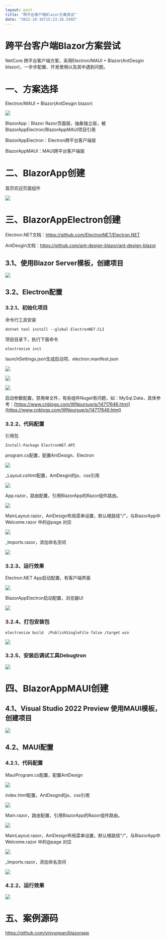```yaml
---
layout: post
title: "跨平台客户端Blazor方案尝试"
date: "2022-10-16T15:23:26.549Z"
---
```

跨平台客户端Blazor方案尝试
================

NetCore 跨平台客户端方案，采用Electron/MAUI + Blazor(AntDesgin blazor)，一步步配置、开发使用以及其中遇到问题。

一、方案选择
======

Electron/MAUI + Blazor(AntDesgin blazor)

![](https://img2022.cnblogs.com/blog/147352/202210/147352-20221016124304771-305066644.png)

BlazorApp：Blazor Razor页面层，抽象独立层，被BlazorAppElectron/BlazorAppMAUI项目引用

BlazorAppElectron：Electron跨平台客户端层

BlazorAppMAUI：MAUI跨平台客户端层

二、BlazorApp创建
=============

首页欢迎页面组件

![](https://img2022.cnblogs.com/blog/147352/202210/147352-20221016144045878-1597296727.png)

三、BlazorAppElectron创建
=====================

Electron.NET文档：https://github.com/ElectronNET/Electron.NET

AntDesgin文档：https://github.com/ant-design-blazor/ant-design-blazor

3.1、使用Blazor Server模板，创建项目
--------------------------

![](https://img2022.cnblogs.com/blog/147352/202210/147352-20221016131727997-928478165.png)

3.2、Electron配置
--------------

### 3.2.1、初始化项目

命令行工具安装

    dotnet tool install --global ElectronNET.CLI

项目目录下，执行下面命令

    electronize init

launchSettings.json生成启动项、electron.manifest.json

![](https://img2022.cnblogs.com/blog/147352/202210/147352-20221016132212552-1725740004.png)

![](https://img2022.cnblogs.com/blog/147352/202210/147352-20221016133517258-1051380834.png)

![](https://img2022.cnblogs.com/blog/147352/202210/147352-20221016145133812-909659703.png)

启动参数配置，禁用单文件，有些组件Nuget有问题，如：MySql.Data，具体参考：[https://www.cnblogs.com/WNpursue/p/14717646.html](https://www.cnblogs.com/WNpursue/p/14717646.html)

### 3.2.2、代码配置

引用包

    Install-Package ElectronNET.API

program.cs配置，配置AntDesign、Electron

![](https://img2022.cnblogs.com/blog/147352/202210/147352-20221016135308238-1218647260.png)

\_Layout.cshtml配置，AntDesgin的js、css引用

![](https://img2022.cnblogs.com/blog/147352/202210/147352-20221016134235735-1296033026.png)

App.razor，路由配置，引用BlazorApp的Razor组件路由。

![](https://img2022.cnblogs.com/blog/147352/202210/147352-20221016135009747-2030464383.png)

MainLayout.razor，AntDesign布局菜单设置，默认根路径"/"，与BlazorApp中Welcome.razor 中的@page 对应

![](https://img2022.cnblogs.com/blog/147352/202210/147352-20221016135504617-1608875219.png)

\_Imports.razor，添加命名空间

![](https://img2022.cnblogs.com/blog/147352/202210/147352-20221016135817202-244634629.png)

### 3.2.3、运行效果

Electron.NET App启动配置，有客户端界面

![](https://img2022.cnblogs.com/blog/147352/202210/147352-20221016141137440-1279544586.png)

BlazorAppElectron启动配置，浏览器UI

![](https://img2022.cnblogs.com/blog/147352/202210/147352-20221016141425528-96960136.png)

### 3.2.4、打包安装包

    electronize build  /PublishSingleFile false /target win

![](https://img2022.cnblogs.com/blog/147352/202210/147352-20221016140902791-1448131177.png)

### 3.2.5、安装后调试工具Debugtron

![](https://img2022.cnblogs.com/blog/147352/202210/147352-20221016142140556-1215702478.png)

四、BlazorAppMAUI创建
=================

4.1、Visual Studio 2022 Preview 使用MAUI模板，创建项目
--------------------------------------------

![](https://img2022.cnblogs.com/blog/147352/202210/147352-20221016142620515-1336281780.png)

4.2、MAUI配置
----------

### 4.2.1、代码配置

MauiProgram.cs配置，配置AntDesign

![](https://img2022.cnblogs.com/blog/147352/202210/147352-20221016143010391-1371584592.png)

index.html配置，AntDesgin的js、css引用

![](https://img2022.cnblogs.com/blog/147352/202210/147352-20221016143145034-1259829484.png)

Main.razor，路由配置，引用BlazorApp的Razor组件路由。

![](https://img2022.cnblogs.com/blog/147352/202210/147352-20221016143300904-1757993146.png)

MainLayout.razor，AntDesign布局菜单设置，默认根路径"/"，与BlazorApp中Welcome.razor 中的@page 对应

![](https://img2022.cnblogs.com/blog/147352/202210/147352-20221016143357845-709529035.png)

\_Imports.razor，添加命名空间

![](https://img2022.cnblogs.com/blog/147352/202210/147352-20221016143425565-1542145089.png)

### 4.2.2、运行效果

![](https://img2022.cnblogs.com/blog/147352/202210/147352-20221016143607270-1901594925.png)

五、案例源码
======

https://github.com/yinyunpan/blazorapp